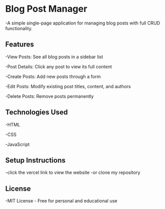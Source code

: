 # Blog Post Manager
-A simple single-page application for managing blog posts with full CRUD functionality.

## Features
-View Posts: See all blog posts in a sidebar list

-Post Details: Click any post to view its full content

-Create Posts: Add new posts through a form

-Edit Posts: Modify existing post titles, content, and authors

-Delete Posts: Remove posts permanently

## Technologies Used
-HTML

-CSS

-JavaScript 



## Setup Instructions
-click the vercel link to view the website
-or clone my repository

## License
-MIT License - Free for personal and educational use



